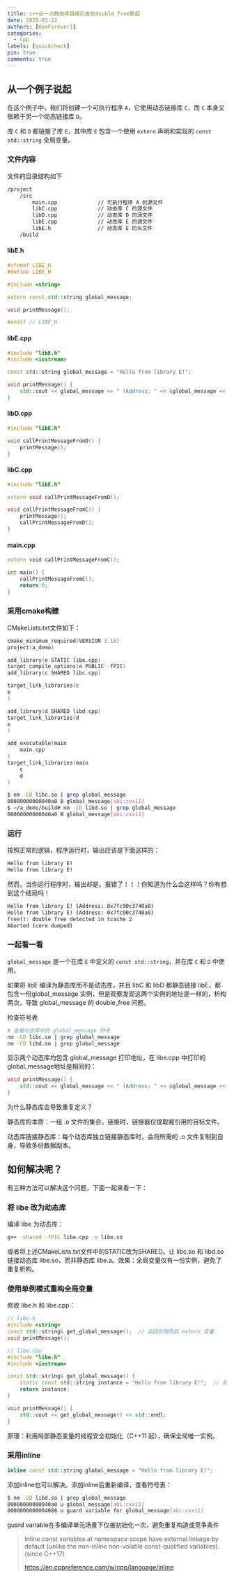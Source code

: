 ```yaml
---
title: c++从一次静态库链接引发的double free聊起
date: 2025-03-22
authors: [KenForever1]
categories: 
  - cpp
labels: [quickcheck]
pin: true
comments: true
---
```


## 从一个例子说起
在这个例子中，我们将创建一个可执行程序 `A`，它使用动态链接库 `C`，而 `C` 本身又依赖于另一个动态链接库 `D`。

库 `C` 和 `D` 都链接了库 `E`，其中库 `E` 包含一个使用 `extern` 声明和实现的 `const std::string` 全局变量。

<!-- more -->

### 文件内容

文件的目录结构如下

```bash
/project
    /src
        main.cpp             // 可执行程序 A 的源文件
        libC.cpp             // 动态库 C 的源文件
        libD.cpp             // 动态库 D 的源文件
        libE.cpp             // 动态库 E 的源文件
        libE.h               // 动态库 E 的头文件
    /build
```

#### libE.h

```cpp
#ifndef LIBE_H
#define LIBE_H

#include <string>

extern const std::string global_message;

void printMessage();

#endif // LIBE_H
```

#### libE.cpp

```cpp
#include "libE.h"
#include <iostream>

const std::string global_message = "Hello from library E!";

void printMessage() {
    std::cout << global_message << " (Address: " << &global_message << ")" << std::endl;
}
```

#### libD.cpp

```cpp
#include "libE.h"

void callPrintMessageFromD() {
    printMessage();
}
```

#### libC.cpp

```cpp
#include "libE.h"

extern void callPrintMessageFromD();

void callPrintMessageFromC() {
    printMessage();
    callPrintMessageFromD();
}
```

#### main.cpp

```cpp
extern void callPrintMessageFromC();

int main() {
    callPrintMessageFromC();
    return 0;
}
```

### 采用cmake构建

CMakeLists.txt文件如下：

```c++
cmake_minimum_required(VERSION 3.10)
project(a_demo)

add_library(e STATIC libe.cpp)
target_compile_options(e PUBLIC -fPIC)
add_library(c SHARED libc.cpp)

target_link_libraries(c 
e
)

add_library(d SHARED libd.cpp)
target_link_libraries(d
e
)

add_executable(main 
    main.cpp
)
target_link_libraries(main
    c
    d
)
```


```bash
$ nm -CD libc.so | grep global_message
00000000000040a0 B global_message[abi:cxx11]
$ ~/a_demo/build# nm -CD libd.so | grep global_message
00000000000040a0 B global_message[abi:cxx11]
```

### 运行

按照正常的逻辑，程序运行时，输出应该是下面这样的：

```bash
Hello from library E!
Hello from library E!
```

然而，当你运行程序时，输出却是。报错了！！！你知道为什么会这样吗？你有想到这个结局吗！

```bash
Hello from library E! (Address: 0x7fc90c3740a0)
Hello from library E! (Address: 0x7fc90c3740a0)
free(): double free detected in tcache 2
Aborted (core dumped)
```

### 一起看一看
`global_message` 是一个在库 `E` 中定义的 `const std::string`，并在库 `C` 和 `D` 中使用。

如果将 libE 编译为静态库而不是动态库，并且 libC 和 libD 都静态链接 libE，都包含一份global_message 实例，但是观察发现这两个实例的地址是一样的，析构两次，导致 global_message 的 double_free 问题。

检查符号表

```bash
# 查看动态库中的 global_message 符号
nm -CD libc.so | grep global_message
nm -CD libd.so | grep global_message
```
显示两个动态库均包含 global_message
打印地址，在 libe.cpp 中打印的global_message地址是相同的：
```c++
void printMessage() {
    std::cout << global_message << " (Address: " << &global_message << ")" << std::endl;
}
```

为什么静态库会导致重复定义？

静态库的本质‌：一组 .o 文件的集合。链接时，链接器仅提取被引用的目标文件。

动态库链接静态库‌：每个动态库独立链接静态库时，会将所需的 .o 文件复制到自身，导致多份数据副本。

## 如何解决呢？

有三种方法可以解决这个问题，下面一起来看一下：

### ‌将 libe 改为动态库‌

编译 libe 为动态库：
```bash
g++ -shared -fPIC libe.cpp -o libe.so
```

或者将上述CMakeLists.txt文件中的STATIC改为SHARED。让 libc.so 和 libd.so 链接动态库 libe.so，而非静态库 libe.a。效果‌：全局变量仅有一份实例，避免了重复析构。

### 使用单例模式重构全局变量‌

修改 libe.h 和 libe.cpp：

```c++
// libe.h
#include <string>
const std::string& get_global_message();  // 返回引用而非 extern 变量
void printMessage();

// libe.cpp
#include "libe.h"
#include <iostream>

const std::string& get_global_message() {
    static const std::string instance = "Hello from library E!";  // 局部静态变量
    return instance;
}

void printMessage() {
    std::cout << get_global_message() << std::endl;
}
```

原理‌：利用局部静态变量的线程安全初始化（C++11 起），确保全局唯一实例。

### 采用inline

```c++
inline const std::string global_message = "Hello from library E!";
```

添加inline也可以解决。添加inline后重新编译，查看符号表：

```bash
$ nm -CD libd.so | grep global_message
00000000000040a0 u global_message[abi:cxx11]
0000000000004088 u guard variable for global_message[abi:cxx11]
```

guard variable在多编译单元场景下仅被初始化一次，避免重复构造或竞争条件

> Inline const variables at namespace scope have external linkage by default (unlike the non-inline non-volatile const-qualified variables). (since C++17) 
> 
> https://en.cppreference.com/w/cpp/language/inline
